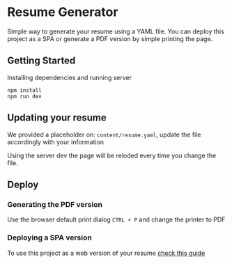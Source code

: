 # Resume Generator

Simple way to generate your resume using a YAML file. You can deploy this project as a SPA or generate a PDF version by simple printing the page.

## Getting Started

Installing dependencies and running server

```
npm install
npm run dev
```

## Updating your resume

We provided a placeholder on: `content/resume.yaml`, update the file accordingly with your information

Using the server dev the page will be reloded every time you change the file.

## Deploy

### Generating the PDF version

Use the browser default print dialog `CTRL + P` and change the printer to PDF

### Deploying a SPA version

To use this project as a web version of your resume [check this guide](https://nuxtjs.org/faq/github-pages/)